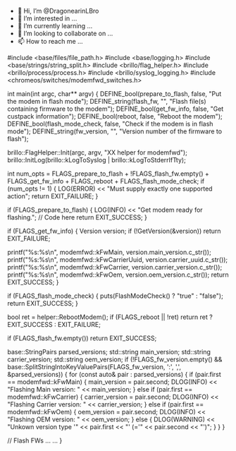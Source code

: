 - 👋 Hi, I’m @DragonearinLBro
- 👀 I’m interested in ...
- 🌱 I’m currently learning ...
- 💞️ I’m looking to collaborate on ...
- 📫 How to reach me ...

<!---
DragonearinLBro/DragonearinLBro is a ✨ special ✨ repository because its `README.md` (this file) appears on your GitHub profile.
You can click the Preview link to take a look at your changes.
--->
 
#include <base/files/file_path.h>
#include <base/logging.h>
#include <base/strings/string_split.h>
#include <brillo/flag_helper.h>
#include <brillo/process/process.h>
#include <brillo/syslog_logging.h>
#include <chromeos/switches/modemfwd_switches.h>
 
int main(int argc, char** argv) {
DEFINE_bool(prepare_to_flash, false, "Put the modem in flash mode");
DEFINE_string(flash_fw, "", "Flash file(s) containing firmware to the
modem");
DEFINE_bool(get_fw_info, false, "Get custpack information");
DEFINE_bool(reboot, false, "Reboot the modem");
DEFINE_bool(flash_mode_check, false, "Check if the modem is in flash
mode");
DEFINE_string(fw_version, "", "Version number of the firmware to flash");
 
brillo::FlagHelper::Init(argc, argv, "XX helper for modemfwd");
brillo::InitLog(brillo::kLogToSyslog | brillo::kLogToStderrIfTty);
 
int num_opts = FLAGS_prepare_to_flash + !FLAGS_flash_fw.empty() +
FLAGS_get_fw_info + FLAGS_reboot + FLAGS_flash_mode_check;
if (num_opts != 1) {
LOG(ERROR) << "Must supply exactly one supported action";
return EXIT_FAILURE;
}
 
if (FLAGS_prepare_to_flash) {
LOG(INFO) << "Get modem ready for flashing.";
// Code here
return EXIT_SUCCESS;
}
 
if (FLAGS_get_fw_info) {
Version version;
if (!GetVersion(&version))
return EXIT_FAILURE;
 
printf("%s:%s\n", modemfwd::kFwMain, version.main_version.c_str());
printf("%s:%s\n", modemfwd::kFwCarrierUuid,
version.carrier_uuid.c_str());
printf("%s:%s\n", modemfwd::kFwCarrier,
version.carrier_version.c_str());
printf("%s:%s\n", modemfwd::kFwOem, version.oem_version.c_str());
return EXIT_SUCCESS;
}
 
if (FLAGS_flash_mode_check) {
puts(FlashModeCheck() ? "true" : "false");
return EXIT_SUCCESS;
}
 
bool ret = helper::RebootModem();
if (FLAGS_reboot || !ret)
return ret ? EXIT_SUCCESS : EXIT_FAILURE;
 
if (FLAGS_flash_fw.empty())
return EXIT_SUCCESS;
 
base::StringPairs parsed_versions;
std::string main_version;
std::string carrier_version;
std::string oem_version;
if (!FLAGS_fw_version.empty() &&
base::SplitStringIntoKeyValuePairs(FLAGS_fw_version, ':', ',',
&parsed_versions)) {
for (const auto& pair : parsed_versions) {
if (pair.first == modemfwd::kFwMain) {
main_version = pair.second;
DLOG(INFO) << "Flashing Main version: " << main_version;
} else if (pair.first == modemfwd::kFwCarrier) {
carrier_version = pair.second;
DLOG(INFO) << "Flashing Carrier version: " << carrier_version;
} else if (pair.first == modemfwd::kFwOem) {
oem_version = pair.second;
DLOG(INFO) << "Flashing OEM version: " << oem_version;
} else {
DLOG(WARNING) << "Unkown version type '" << pair.first << "' (='"
<< pair.second << "')";
}
}
}
 
// Flash FWs
...
...
}
